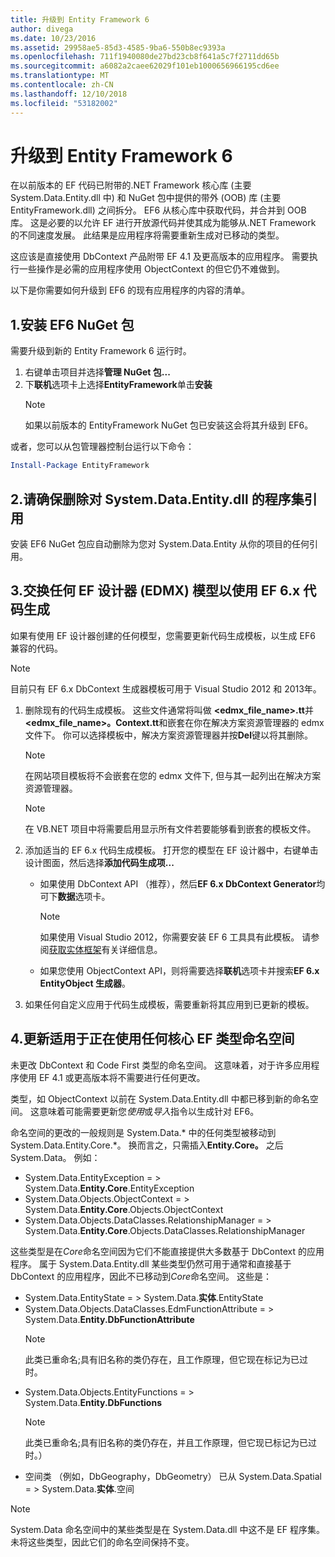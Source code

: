 ```yaml
---
title: 升级到 Entity Framework 6
author: divega
ms.date: 10/23/2016
ms.assetid: 29958ae5-85d3-4585-9ba6-550b8ec9393a
ms.openlocfilehash: 711f1940080de27bd23cb8f641a5c7f2711dd65b
ms.sourcegitcommit: a6082a2caee62029f101eb1000656966195cd6ee
ms.translationtype: MT
ms.contentlocale: zh-CN
ms.lasthandoff: 12/10/2018
ms.locfileid: "53182002"
---
```

# <a name="upgrading-to-entity-framework-6"></a>升级到 Entity Framework 6

在以前版本的 EF 代码已附带的.NET Framework 核心库 (主要 System.Data.Entity.dll 中) 和 NuGet 包中提供的带外 (OOB) 库 (主要 EntityFramework.dll) 之间拆分。 EF6 从核心库中获取代码，并合并到 OOB 库。 这是必要的以允许 EF 进行开放源代码并使其成为能够从.NET Framework 的不同速度发展。 此结果是应用程序将需要重新生成对已移动的类型。

这应该是直接使用 DbContext 产品附带 EF 4.1 及更高版本的应用程序。 需要执行一些操作是必需的应用程序使用 ObjectContext 的但它仍不难做到。

以下是你需要如何升级到 EF6 的现有应用程序的内容的清单。

## <a name="1-install-the-ef6-nuget-package"></a>1.安装 EF6 NuGet 包

需要升级到新的 Entity Framework 6 运行时。

1. 右键单击项目并选择**管理 NuGet 包...**  
2. 下**联机**选项卡上选择**EntityFramework**单击**安装**  
   > [!NOTE]
   > 如果以前版本的 EntityFramework NuGet 包已安装这会将其升级到 EF6。

或者，您可以从包管理器控制台运行以下命令：

``` powershell
Install-Package EntityFramework
```

## <a name="2-ensure-that-assembly-references-to-systemdataentitydll-are-removed"></a>2.请确保删除对 System.Data.Entity.dll 的程序集引用

安装 EF6 NuGet 包应自动删除为您对 System.Data.Entity 从你的项目的任何引用。

## <a name="3-swap-any-ef-designer-edmx-models-to-use-ef-6x-code-generation"></a>3.交换任何 EF 设计器 (EDMX) 模型以使用 EF 6.x 代码生成

如果有使用 EF 设计器创建的任何模型，您需要更新代码生成模板，以生成 EF6 兼容的代码。

> [!NOTE]
> 目前只有 EF 6.x DbContext 生成器模板可用于 Visual Studio 2012 和 2013年。

1. 删除现有的代码生成模板。 这些文件通常将叫做 **\<edmx_file_name\>.tt**并 **\<edmx_file_name\>。Context.tt**和嵌套在你在解决方案资源管理器的 edmx 文件下。 你可以选择模板中，解决方案资源管理器并按**Del**键以将其删除。  
   > [!NOTE]
   > 在网站项目模板将不会嵌套在您的 edmx 文件下, 但与其一起列出在解决方案资源管理器。  

   > [!NOTE]
   > 在 VB.NET 项目中将需要启用显示所有文件若要能够看到嵌套的模板文件。
2. 添加适当的 EF 6.x 代码生成模板。 打开您的模型在 EF 设计器中，右键单击设计图面，然后选择**添加代码生成项...**
    - 如果使用 DbContext API （推荐），然后**EF 6.x DbContext Generator**均可下**数据**选项卡。  
      > [!NOTE]
      > 如果使用 Visual Studio 2012，你需要安装 EF 6 工具具有此模板。 请参阅[获取实体框架](~/ef6/fundamentals/install.md)有关详细信息。  

    - 如果您使用 ObjectContext API，则将需要选择**联机**选项卡并搜索**EF 6.x EntityObject 生成器**。  
3. 如果任何自定义应用于代码生成模板，需要重新将其应用到已更新的模板。

## <a name="4-update-namespaces-for-any-core-ef-types-being-used"></a>4.更新适用于正在使用任何核心 EF 类型命名空间

未更改 DbContext 和 Code First 类型的命名空间。 这意味着，对于许多应用程序使用 EF 4.1 或更高版本将不需要进行任何更改。

类型，如 ObjectContext 以前在 System.Data.Entity.dll 中都已移到新的命名空间。 这意味着可能需要更新您*使用*或*导入*指令以生成针对 EF6。

命名空间的更改的一般规则是 System.Data.* 中的任何类型被移动到 System.Data.Entity.Core.*。 换而言之，只需插入**Entity.Core。** 之后 System.Data。 例如：

- System.Data.EntityException = > System.Data.**Entity.Core**.EntityException  
- System.Data.Objects.ObjectContext = > System.Data.**Entity.Core**.Objects.ObjectContext  
- System.Data.Objects.DataClasses.RelationshipManager = > System.Data.**Entity.Core**.Objects.DataClasses.RelationshipManager  

这些类型是在*Core*命名空间因为它们不能直接提供大多数基于 DbContext 的应用程序。 属于 System.Data.Entity.dll 某些类型仍然可用于通常和直接基于 DbContext 的应用程序，因此不已移动到*Core*命名空间。 这些是：

- System.Data.EntityState = > System.Data.**实体**.EntityState  
- System.Data.Objects.DataClasses.EdmFunctionAttribute = > System.Data.**Entity.DbFunctionAttribute**  
  > [!NOTE]
  > 此类已重命名;具有旧名称的类仍存在，且工作原理，但它现在标记为已过时。  
- System.Data.Objects.EntityFunctions = > System.Data.**Entity.DbFunctions**  
  > [!NOTE]
  > 此类已重命名;具有旧名称的类仍存在，并且工作原理，但它现已标记为已过时。）  
- 空间类 （例如，DbGeography，DbGeometry） 已从 System.Data.Spatial = > System.Data.**实体**.空间

> [!NOTE]
> System.Data 命名空间中的某些类型是在 System.Data.dll 中这不是 EF 程序集。 未将这些类型，因此它们的命名空间保持不变。
